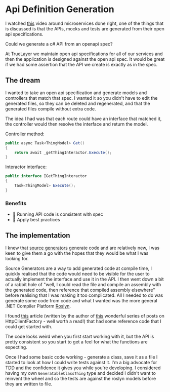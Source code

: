 # Api Definition Generation

I watched [this]() video around microservices done right, one of the things that is discussed is that the APIs, mocks and tests are generated from their open api specifications.

Could we generate a c# API from an openapi spec?

At TrueLayer we maintain open api specifications for all of our services and then the application is designed against the open api spec. It would be great if we had some assertion that the API we create is exactly as in the spec.

## The dream

I wanted to take an open api specification and generate models and controllers that match that spec.
I wanted it so you didn't have to edit the generated files, so they can be deleted and regenerated, and that the generated files compile without extra code.

The idea I had was that each route could have an interface that matched it, the controller would then resolve the interface and return the model.

Controller method:

```csharp
public async Task<ThingModel> Get()
{
    return await _getThingInteractor.Execute();
}
```

Interactor interface:

```csharp
public interface IGetThingInteractor
{
    Task<ThingModel> Execute(); 
}
```

### Benefits

- 🤩 Running API code is consistent with spec
- 🤩 Apply best practices

## The implementation

I knew that [source generators](https://docs.microsoft.com/en-us/dotnet/csharp/roslyn-sdk/source-generators-overview) generate code and are relatively new, I was keen to give them a go with the hopes that they would be what I was looking for.

Source Generators are a way to add generated code at compile time, I quickly realised that the code would need to be visible for the user to actually implement the interface and use it in the API.
I then went down a bit of a rabbit hole of "well, I could read the file and compile an assembly with the generated code, then reference that compiled assembly elsewhere" before realising that I was making it too complicated. All I needed to do was generate some code from code and what I wanted was the more general .NET Compiler Platform [Roslyn](https://github.com/dotnet/roslyn).

I found [this](https://www.stevejgordon.co.uk/getting-started-with-the-roslyn-apis-writing-code-with-code) article (written by the author of [this](https://www.stevejgordon.co.uk/introduction-to-httpclientfactory-aspnetcore) wonderful series of posts on HttpClientFactory - well worth a read!) that had some reference code that I could get started with.

The code looks weird when you first start working with it, but the API is pretty consistent so you start to get a feel for what the functions are expecting.

Once I had some basic code working - generate a class, save it as a file I started to look at how I could write tests against it. I'm a big advocate for TDD and the confidence it gives you while you're developing.
I considered having my own `GeneratableClassThing` type and decided I didn't want to reinvent the wheel and so the tests are against the roslyn models before they are written to file.

